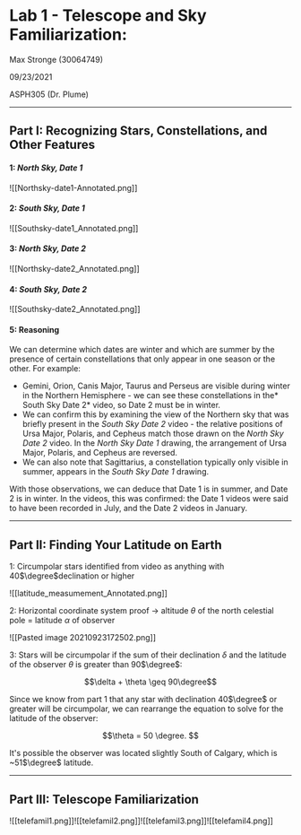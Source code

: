 # Lab 1 - Telescope and Sky Familiarization:

 Max Stronge (30064749)
 
 09/23/2021
 
 ASPH305	(Dr. Plume)

***
## Part I: Recognizing Stars, Constellations, and Other Features

#### 1: *North Sky, Date 1*
![[Northsky-date1-Annotated.png]]

#### 2: *South Sky, Date 1*
![[Southsky-date1_Annotated.png]]

#### 3: *North Sky, Date 2*
![[Northsky-date2_Annotated.png]]

#### 4: *South Sky, Date 2*
![[Southsky-date2_Annotated.png]]

#### 5: Reasoning
We can determine which dates are winter and which are summer by the presence of certain constellations that only appear in one season or the other. For example:

- Gemini, Orion, Canis Major, Taurus and Perseus are visible during winter in the Northern Hemisphere - we can see these constellations in the* South Sky Date 2* video, so Date 2 must be in winter.
-  We can confirm this by examining the view of the Northern sky that was briefly present in the *South Sky Date 2* video - the relative positions of Ursa Major, Polaris, and Cepheus match those drawn on the *North Sky Date 2* video. In the *North Sky Date 1* drawing, the arrangement of Ursa Major, Polaris, and Cepheus are reversed. 
-  We can also note that Sagittarius, a constellation typically only visible in summer, appears in the *South Sky Date 1* drawing. 

With those observations, we can deduce that Date 1 is in summer, and Date 2 is in winter. In the videos, this was confirmed: the Date 1 videos were said to have been recorded in July, and the Date 2 videos in January. 

***

## Part II: Finding Your Latitude on Earth

1: Circumpolar stars identified from video as anything with 40$\degree$declination or higher

 ![[latitude_measumement_Annotated.png]]
 
 2: Horizontal coordinate system proof -> altitude $\theta$ of the north celestial pole = latitude $\alpha$ of observer
 
![[Pasted image 20210923172502.png]]

3: Stars will be circumpolar if the sum of their declination $\delta$ and the latitude of the observer $\theta$ is greater than 90$\degree$:


$$\delta + \theta \geq 90\degree$$

Since we know from part 1 that any star with declination 40$\degree$ or greater will be circumpolar, we can rearrange the equation to solve for the latitude of the observer:

$$\theta = 50 \degree. $$

It's possible the observer was located slightly South of Calgary, which is ~51$\degree$ latitude.
***


## Part III: Telescope Familiarization

![[telefamil1.png]]![[telefamil2.png]]![[telefamil3.png]]![[telefamil4.png]]